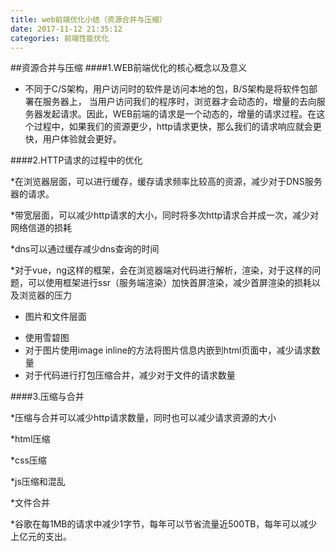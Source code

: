 ```yaml
---
title: web前端优化小结（资源合并与压缩）
date: 2017-11-12 21:35:12
categories: 前端性能优化
---
```

##资源合并与压缩
####1.WEB前端优化的核心概念以及意义
* 不同于C/S架构，用户访问时的软件是访问本地的包，B/S架构是将软件包部署在服务器上， 当用户访问我们的程序时，浏览器才会动态的，增量的去向服务器发起请求。因此，WEB前端的请求是一个动态的，增量的请求过程。在这个过程中，如果我们的资源更少，http请求更快，那么我们的请求响应就会更快，用户体验就会更好。

####2.HTTP请求的过程中的优化

*在浏览器层面，可以进行缓存，缓存请求频率比较高的资源，减少对于DNS服务器的请求。
<!--more-->
*带宽层面，可以减少http请求的大小，同时将多次http请求合并成一次，减少对网络信道的损耗

*dns可以通过缓存减少dns查询的时间

*对于vue，ng这样的框架，会在浏览器端对代码进行解析，渲染，对于这样的问题，可以使用框架进行ssr（服务端渲染）加快首屏渲染，减少首屏渲染的损耗以及浏览器的压力

- 图片和文件层面
 * 使用雪碧图
 * 对于图片使用image inline的方法将图片信息内嵌到html页面中，减少请求数量
 * 对于代码进行打包压缩合并，减少对于文件的请求数量

####3.压缩与合并

*压缩与合并可以减少http请求数量，同时也可以减少请求资源的大小

*html压缩

*css压缩

*js压缩和混乱

*文件合并

*谷歌在每1MB的请求中减少1字节，每年可以节省流量近500TB，每年可以减少上亿元的支出。